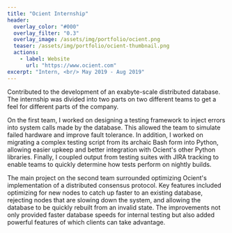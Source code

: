 ```yaml
---
title: "Ocient Internship"
header:
  overlay_color: "#000"
  overlay_filter: "0.3"
  overlay_image: /assets/img/portfolio/ocient.png
  teaser: /assets/img/portfolio/ocient-thumbnail.png
  actions:
    - label: Website
      url: "https://www.ocient.com"
excerpt: "Intern, <br/> May 2019 - Aug 2019"
---
```


Contributed to the development of an exabyte-scale distributed database.  The
internship was divided into two parts on two different teams to get a feel for
different parts of the company.

On the first team, I worked on designing a testing framework to inject errors
into system calls made by the database.  This allowed the team to simulate
failed hardware and improve fault tolerance.  In addition, I worked on migrating
a complex testing script from its archaic Bash form into Python, allowing easier
upkeep and better integration with Ocient's other Python libraries.  Finally, I
coupled output from testing suites with JIRA tracking to enable teams to quickly
determine how tests perform on nightly builds.

The main project on the second team surrounded optimizing Ocient's
implementation of a distributed consensus protocol.  Key features included
optimizing for new nodes to catch up faster to an existing database, rejecting
nodes that are slowing down the system, and allowing the database to be quickly
rebuilt from an invalid state.  The improvements not only provided faster
database speeds for internal testing but also added powerful features of which
clients can take advantage.
